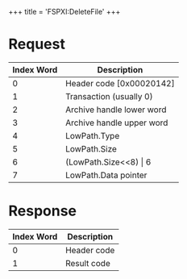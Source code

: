+++
title = 'FSPXI:DeleteFile'
+++

# Request

| Index Word | Description                |
|------------|----------------------------|
| 0          | Header code \[0x00020142\] |
| 1          | Transaction (usually 0)    |
| 2          | Archive handle lower word  |
| 3          | Archive handle upper word  |
| 4          | LowPath.Type               |
| 5          | LowPath.Size               |
| 6          | (LowPath.Size\<\<8) \| 6   |
| 7          | LowPath.Data pointer       |

# Response

| Index Word | Description |
|------------|-------------|
| 0          | Header code |
| 1          | Result code |